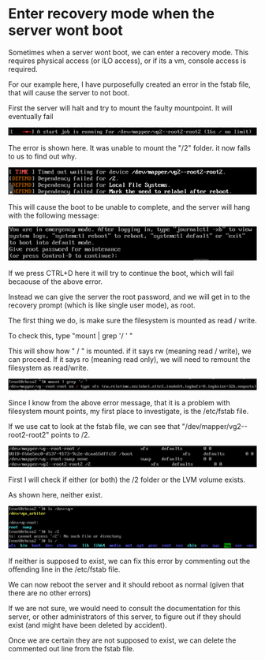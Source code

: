 # Enter recovery mode when the server wont boot

Sometimes when a server wont boot, we can enter a recovery mode. This requires physical access (or ILO access), or if its a vm, console access is required.

For our example here, I have purposefully created an error in the fstab file, that will cause the server to not boot.

First the server will halt and try to mount the faulty mountpoint. It will eventually fail

![](images/wontBootFstabError.png)

The error is shown here. It was unable to mount the "/2" folder. it now falls to us to find out why.

![](images/wontBootFstabError-2.png)

This will cause the boot to be unable to complete, and the server will hang with the following message:

![](images/wontBootFstabError-3.png)

If we press CTRL+D here it will try to continue the boot, which will fail becaouse of the above error.

Instead we can give the server the root password, and we will get in to the recovery prompt (which is like single user mode), as root.

The first thing we do, is make sure the filesystem is mounted as read / write.

To check this, type "mount | grep '/ ' "

This will show how " / " is mounted. if it says rw (meaning read / write), we can proceed. If it says ro (meaning read only), we will need to remount the filesystem as read/write. 

![](images/wontBootFstabError-4.png)

Since I know from the above error message, that it is a problem with filesystem mount points, my first place to investigate, is the /etc/fstab file.

If we use cat to look at the fstab file, we can see that "/dev/mapper/vg2--root2-root2" points to /2.

![](images/wontBootFstabError-5.png)

First I will check if either (or both) the /2 folder or the LVM volume exists.

As shown here, neither exist. 

![](images/wontBootFstabError-6.png)

If neither is supposed to exist, we can fix this error by commenting out the offending line in the /etc/fstab file.

We can now reboot the server and it should reboot as normal (given that there are no other errors)

If we are not sure, we would need to consult the documentation for this server, or other administrators of this server, to figure out if they should exist (and might have been deleted by accident).

Once we are certain they are not supposed to exist, we can delete the commented out line from the fstab file.




